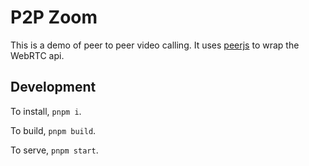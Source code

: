 # P2P Zoom

This is a demo of peer to peer video calling. It uses [peerjs](https://github.com/peers/peerjs) to wrap the WebRTC api.

## Development

To install, `pnpm i`.

To build, `pnpm build`.

To serve, `pnpm start`.
